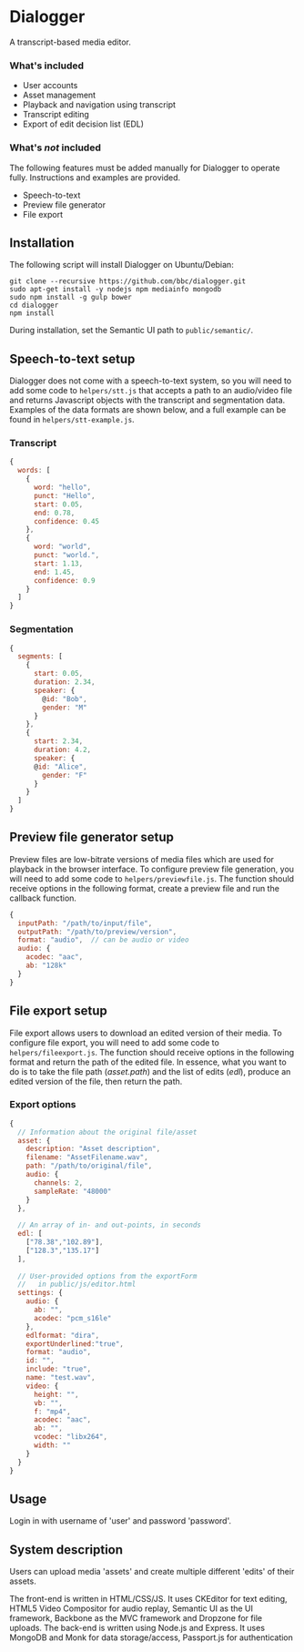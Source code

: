 # Dialogger 

A transcript-based media editor.

### What's included
* User accounts
* Asset management
* Playback and navigation using transcript
* Transcript editing
* Export of edit decision list (EDL)

### What's *not* included
The following features must be added manually for Dialogger to operate fully. Instructions and examples are provided.

* Speech-to-text
* Preview file generator
* File export

## Installation

The following script will install Dialogger on Ubuntu/Debian:

    git clone --recursive https://github.com/bbc/dialogger.git
    sudo apt-get install -y nodejs npm mediainfo mongodb
    sudo npm install -g gulp bower
    cd dialogger
    npm install

During installation, set the Semantic UI path to `public/semantic/`.

## Speech-to-text setup

Dialogger does not come with a speech-to-text system, so you will need to add some code to `helpers/stt.js` that
accepts a path to an audio/video file and returns Javascript objects with the transcript and segmentation data.
Examples of the data formats are shown below, and a full example can be found in `helpers/stt-example.js`.

### Transcript

```javascript
{
  words: [
    {
      word: "hello",
      punct: "Hello",
      start: 0.05,
      end: 0.78,
      confidence: 0.45
    },
    {
      word: "world",
      punct: "world.",
      start: 1.13,
      end: 1.45,
      confidence: 0.9
    }
  ]
}
```

### Segmentation

```javascript
{
  segments: [
    {
      start: 0.05,
      duration: 2.34,
      speaker: {
        @id: "Bob",
        gender: "M"
      }
    },
    {
      start: 2.34,
      duration: 4.2,
      speaker: {
      @id: "Alice",
        gender: "F"
      }
    }
  ]
}
```

## Preview file generator setup
Preview files are low-bitrate versions of media files which are used for playback in the browser interface. To
configure preview file generation, you will need to add some code to `helpers/previewfile.js`. The function should
receive options in the following format, create a preview file and run the callback function. 

```javascript
{
  inputPath: "/path/to/input/file",
  outputPath: "/path/to/preview/version",
  format: "audio",  // can be audio or video
  audio: {
    acodec: "aac",
    ab: "128k"
  }    
}
```

## File export setup
File export allows users to download an edited version of their media. To configure file export, you will need to add
some code to `helpers/fileexport.js`. The function should receive options in the following format and return the path
of the edited file. In essence, what you want to do is to take the file path (*asset.path*) and the list of edits
(*edl*), produce an edited version of the file, then return the path.

### Export options

```javascript
{
  // Information about the original file/asset
  asset: {
    description: "Asset description",
    filename: "AssetFilename.wav",
    path: "/path/to/original/file",
    audio: {
      channels: 2,
      sampleRate: "48000"
    }
  },
  
  // An array of in- and out-points, in seconds
  edl: [
    ["78.38","102.89"],
    ["128.3","135.17"]
  ],
  
  // User-provided options from the exportForm
  //   in public/js/editor.html
  settings: {
    audio: {
      ab: "",
      acodec: "pcm_s16le"
    },
    edlformat: "dira",
    exportUnderlined:"true",
    format: "audio",
    id: "",
    include: "true",
    name: "test.wav",
    video: {
      height: "",
      vb: "",
      f: "mp4",
      acodec: "aac",
      ab: "",
      vcodec: "libx264",
      width: ""
    }
  }
}
```



## Usage

Login in with username of 'user' and password 'password'.

## System description

Users can upload media 'assets' and create multiple different 'edits' of their assets.

The front-end is written in HTML/CSS/JS. It uses CKEditor for text editing, HTML5 Video Compositor for audio replay,
Semantic UI as the UI framework, Backbone as the MVC framework and Dropzone for file uploads.  The back-end is written
using Node.js and Express. It uses MongoDB and Monk for data storage/access, Passport.js for authentication
